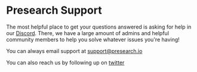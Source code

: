 # Presearch Support

The most helpful place to get your questions answered is asking for help in our [Discord](https://discord.presearch.com). There, we have a large amount of admins and helpful community members to help you solve whatever issues you're having!

You can always email support at [support@presearch.io](mailto:support@presearch.io)

You can also reach us by following up on [twitter](https://twitter.com/presearchnews)

